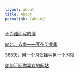 ```yaml
---
layout: about
title: About
permalink: /about/
---
```


[不为谁而写的博]({{site.url}}2016/06/08/whrite-blog.html)

[向北，去南——写在毕业季]({{site.url}}2016/06/10/graduation-of-college.html)

[365天，用一个习惯播种另一个习惯]({{site.url}}2016/08/02/schedule.html)

[如何订阅你喜欢的网站]({{site.url}}2016/09/02/rss.html)